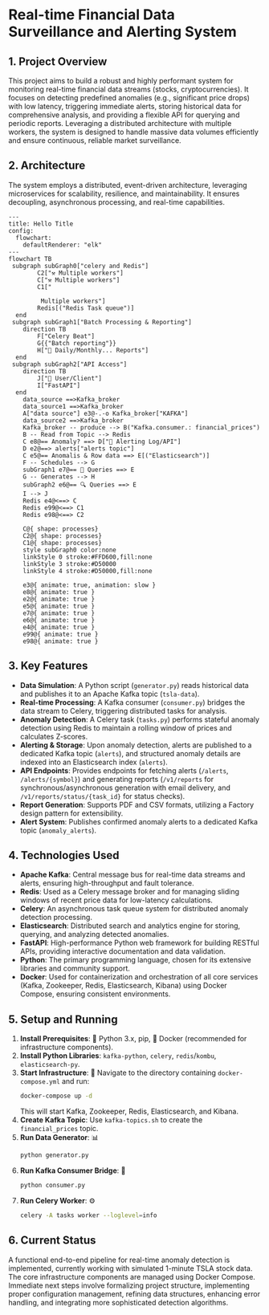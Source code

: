 # Real-time Financial Data Surveillance and Alerting System

## 1. Project Overview

This project aims to build a robust and highly performant system for monitoring real-time financial data streams (stocks, cryptocurrencies). It focuses on detecting predefined anomalies (e.g., significant price drops) with low latency, triggering immediate alerts, storing historical data for comprehensive analysis, and providing a flexible API for querying and periodic reports. Leveraging a distributed architecture with multiple workers, the system is designed to handle massive data volumes efficiently and ensure continuous, reliable market surveillance.

## 2. Architecture

The system employs a distributed, event-driven architecture, leveraging microservices for scalability, resilience, and maintainability. It ensures decoupling, asynchronous processing, and real-time capabilities.

```mermaid
---
title: Hello Title
config:
  flowchart:
    defaultRenderer: "elk"
---
flowchart TB
 subgraph subGraph0["celery and Redis"]
        C2["⚒ Multiple workers"]
        C["⚒ Multiple workers"]
        C1["
           
         Multiple workers"]
        Redis[("Redis Task queue")]
  end
 subgraph subGraph1["Batch Processing & Reporting"]
    direction TB
        F["Celery Beat"]
        G{{"Batch reporting"}}
        H["📆 Daily/Monthly... Reports"]
  end
 subgraph subGraph2["API Access"]
    direction TB
        J["👥 User/Client"]
        I["FastAPI"]
  end
    data_source ==>Kafka_broker
    data_source1 ==>Kafka_broker
    A["data source"] e3@-.-o Kafka_broker["KAFKA"]
    data_source2 ==>Kafka_broker
    Kafka_broker -- produce --> B("Kafka.consumer.: financial_prices")
    B -- Read from Topic --> Redis
    C e8@== Anomaly? ==> D["🔔 Alerting Log/API"]
    D e2@==> alerts["alerts topic"]
    C e5@== Anomalis & Row data ==> E[("Elasticsearch")]
    F -- Schedules --> G
    subGraph1 e7@== 🔎 Queries ==> E
    G -- Generates --> H
    subGraph2 e6@== 🔍 Queries ==> E
    I --> J
    Redis e4@<==> C
    Redis e99@<==> C1
    Redis e98@<==> C2

    C@{ shape: processes}
    C2@{ shape: processes}
    C1@{ shape: processes}
    style subGraph0 color:none
    linkStyle 0 stroke:#FFD600,fill:none
    linkStyle 3 stroke:#D50000
    linkStyle 4 stroke:#D50000,fill:none

    e3@{ animate: true, animation: slow }
    e8@{ animate: true }
    e2@{ animate: true }
    e5@{ animate: true }
    e7@{ animate: true }
    e6@{ animate: true }
    e4@{ animate: true }
    e99@{ animate: true }
    e98@{ animate: true }
```

## 3. Key Features

*   **Data Simulation**: A Python script (`generator.py`) reads historical data and publishes it to an Apache Kafka topic (`tsla-data`).
*   **Real-time Processing**: A Kafka consumer (`consumer.py`) bridges the data stream to Celery, triggering distributed tasks for analysis.
*   **Anomaly Detection**: A Celery task (`tasks.py`) performs stateful anomaly detection using Redis to maintain a rolling window of prices and calculates Z-scores.
*   **Alerting & Storage**: Upon anomaly detection, alerts are published to a dedicated Kafka topic (`alerts`), and structured anomaly details are indexed into an Elasticsearch index (`alerts`).
*   **API Endpoints**: Provides endpoints for fetching alerts (`/alerts`, `/alerts/{symbol}`) and generating reports (`/v1/reports` for synchronous/asynchronous generation with email delivery, and `/v1/reports/status/{task_id}` for status checks).
*   **Report Generation**: Supports PDF and CSV formats, utilizing a Factory design pattern for extensibility.
*   **Alert System**: Publishes confirmed anomaly alerts to a dedicated Kafka topic (`anomaly_alerts`).

## 4. Technologies Used

*   **Apache Kafka**: Central message bus for real-time data streams and alerts, ensuring high-throughput and fault tolerance.
*   **Redis**: Used as a Celery message broker and for managing sliding windows of recent price data for low-latency calculations.
*   **Celery**: An asynchronous task queue system for distributed anomaly detection processing.
*   **Elasticsearch**: Distributed search and analytics engine for storing, querying, and analyzing detected anomalies.
*   **FastAPI**: High-performance Python web framework for building RESTful APIs, providing interactive documentation and data validation.
*   **Python**: The primary programming language, chosen for its extensive libraries and community support.
*   **Docker**: Used for containerization and orchestration of all core services (Kafka, Zookeeper, Redis, Elasticsearch, Kibana) using Docker Compose, ensuring consistent environments.

## 5. Setup and Running

1.  **Install Prerequisites**: 🐍 Python 3.x, pip, 🐳 Docker (recommended for infrastructure components).
2.  **Install Python Libraries**: `kafka-python`, `celery`, `redis`/`kombu`, `elasticsearch-py`.
3.  **Start Infrastructure**: 🚀 Navigate to the directory containing `docker-compose.yml` and run:
    ```bash
    docker-compose up -d
    ```
    This will start Kafka, Zookeeper, Redis, Elasticsearch, and Kibana.
4.  **Create Kafka Topic**: Use `kafka-topics.sh` to create the `financial_prices` topic.
5.  **Run Data Generator**: 📊
    ```bash
    python generator.py
    ```
6.  **Run Kafka Consumer Bridge**: 🌉
    ```bash
    python consumer.py
    ```
7.  **Run Celery Worker**: ⚙️
    ```bash
    celery -A tasks worker --loglevel=info
    ```

## 6. Current Status

A functional end-to-end pipeline for real-time anomaly detection is implemented, currently working with simulated 1-minute TSLA stock data. The core infrastructure components are managed using Docker Compose. Immediate next steps involve formalizing project structure, implementing proper configuration management, refining data structures, enhancing error handling, and integrating more sophisticated detection algorithms.
